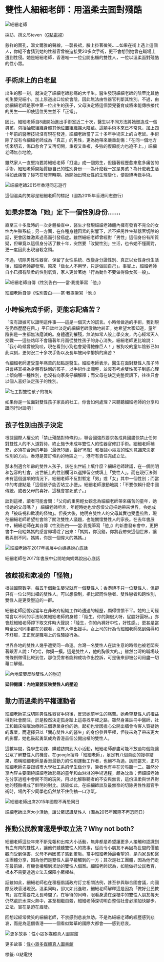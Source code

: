 # 雙性人細細老師：用溫柔去面對殘酷

![細細老師](https://www.civilmedia.tw/wp-content/uploads/2018/09/Small_Website.jpg)

採訪、撰文/Steven（[G點電視](http://gdottv.com/main/archives/22823)）

慈祥的面孔，溫文爾雅的聲線，一襲長裙，臉上掛著微笑……如果在街上遇上這個人，你絕不會猜到她的性器官曾被迫接受20多次手術，更不會想到她曾在職場上遭到性侵。她是細細老師，香港唯一一位公開出櫃的雙性人，一位以溫柔面對殘酷的性小眾。

## 手術床上的白老鼠

出生的那一刻，就決定了細細老師悲痛的大半生。醫生發現細細老師的陰莖比其他初生嬰兒細小，加上尿道出口位於會陰，因此無法由性器官判斷其性別。不過，由於細細老師是家中第一位出生的孩子，父母決定將這個嬰兒養育成將來能傳宗接代的男生——即使這位男生並不「正常」。

因此，細細老師自8歲開始進出手術室近二十次，醫生以不同方法將她塑造成一個男孩，包括抽取組織身體其他位置組織擴大陰莖。這類手術本來已不常見，加上四十年前的醫療技術沒有現在發達，細細老師當了三十多年手術床上的白老鼠。手術除了沒有令細細老師成為「真正」的男性，更為她帶來嚴重創傷：「在同一個地方切來切去，傷口愈合了又再切開，重複又重複，多強的復原能力也追不上。」細細老師無奈地說。

雖然家人一直堅持要將細細老師「打造」成一個男生，但隨著經歷愈來愈多痛苦的手術，細細老師開始質疑自己的性別身份——為什麼我一定是男孩？為什麼我生活得如此痛苦？碰巧在發育時期，她開始出現女性的生理變化，便拒絕再做手術。

![細細老師2015年香港同志遊行](https://www.civilmedia.tw/wp-content/uploads/2018/09/DSC_8183.jpg)

這個溫柔的笑容是細細老師的標記（圖為2015年香港同志遊行）

## 如果非要為「她」定下一個性別身份……

直至三十多歲時的一次身體檢查中，醫生才發現細細老師體內擁有發育不完全的女性內生殖系統；另一方面，在各種身體因素的影響下，若不把男性生殖器官切除的話，更會因雄激素過高而引發癌症。雖然細細老師曾經對「男性」這個身份有所質疑，但畢竟以這個身分活了數十年，突然要「改變性別」生活，也令她不懂面對，更一度因此出現自殺念頭。

不過，切除男性性器官、保留了女性系統、改變身分證性別、真正以女性身份生活後，細細老師卻發現，原來「做女人不用學，只是做回自己」。事實上，細細老師自小已擁有陰柔的性別氣質，家人更曾著她「行為動作不要做得像女孩一般」。

![細細老師自傳《性別告白——當·我提筆寫「他」》](https://www.civilmedia.tw/wp-content/uploads/2018/09/細細老師自傳《性別告白——當·我提筆寫「他」》-e1536843668961.jpg)

細細老師自傳《性別告白——當·我提筆寫「他」》

## 小時候完成手術，更能忘記痛苦？

「沒有證據可以證明這件事——這是一個天大的謊言。小時候做過的手術，我到現在仍然歷歷在目。」平日談吐淡定的細細老師激動地糾正。她希望大家知道，童年陰影是一生都無法磨滅的。身體遭到摧殘，無法如常人般上學交友，內心經常天人交戰——這些烙印不會隨著年月而從雙性孩子的身心消失。細細老師更比喻說：「我小時候曾被狗咬，現在看到小狗也會覺得牠像巨人！」被狗咬的童年陰影已如此深刻，更何況二十多次手術以及長年被同學排擠的痛苦？

令細細老師遭受童年痛苦的起點是醫生。細細老師表示，醫生在面對雙性人孩子時只會將其視為身體有缺憾的孩子，以手術作出調整，並沒有考慮雙性孩子到底心理上傾向哪一種性別，也沒有向家長仔細解釋；而父母在缺乏完整資訊下，往往只會以個人喜好決定孩子的性別。

![社工對雙性孩子的視角](https://www.civilmedia.tw/wp-content/uploads/2018/09/FloatingBook_SocialWorker-e1536843712813.jpg)

如果你是一位面對雙性孩子家長的社工，你會如何處理？來聽聽細細老師的分享和跟同行討論吧！

## 孩子性別由孩子決定

根據國際人權公約「禁止殘酷對待條約」，聯合國強烈要求各成員國盡快禁止任何對雙性人的不人道對待，終止施予未成年雙性人的性器官修訂手術。細細老師補充，必須在合適的年齡（最低13歲，最好16歲）和根據小朋友的性別意識來決定性別的方向。香港是簽訂條約的地區之一，港府有責任完成立法。

那未到適合年齡的雙性人孩子，該在出世紙上填什麼？細細老師建議，在一個開明和包容的社會，出世紙上的性別欄可以選擇留空或填上「雙性人」。而在現行法例未有這個選項的情況下，細細老師不反對暫定「男」或「女」其中一個性別；而當中的考慮點是「這個孩子能否站立小便」。細細老師激動地說：「不要依賴什麼中國傳統，或者父母的喜好，這樣會害死孩子。」

談到這裡，讀者可能會問：「父母的重男輕女觀念為細細老師帶來痛苦的童年，她恨她的父母嗎？」 細細老師坦言，年輕時她也曾怨恨父母把她帶來世界，令她成為「被歧視和欺凌的怪物」。但長大後，她明白雙性人的父母其實也受盡煎熬，現在細細老師希望社會除了關注雙性人議題，也能關懷雙性人的家長。在去年書展中，細細老師在其自傳《性別告白——當·我提筆寫「他」》的新書發布會中，更把書中一段給媽媽的感言即場唸了出來：「媽媽，你沒錯，你將我帶來這個世界，讓我與別不同。媽媽，你是一個偉大的媽媽。」

![細細老師在2017年書展中向媽媽說心底話](https://www.civilmedia.tw/wp-content/uploads/2018/09/Small@Book-e1536843752940.jpg)

細細老師在2017年書展中公開地向媽媽說出心底話

## 被歧視和欺凌的「怪物」

根據國際數字，每五千個新生嬰兒就有一個雙性人；香港絕不只一位雙性人，但卻只有一位公開出櫃的雙性人。可以想像到，相比起同性戀者、雙性戀者和跨性別，雙性人是更受壓迫的一群。

細細老師回憶起當年在非政府組織工作時遭遇的經歷，顯得憤憤不平。她的上司經常會以不同的手法恥笑細細老師的身體：「陸生，你的胸很大呀，屁股好圓呀。」亦會趁細細老師蹲下取文件時大聲說：「陸生，你的內褲好中性，好性感。」更甚是當時全公司同事都在旁觀看，沒有人伸出援手。女上司的行為令細細老師感到侮辱和不舒服，正正就是職場上的性騷擾行為。

世界各地的雙性人幾乎遭受同一命運。台灣一名雙性人在談生意的時候也被老闆夾著跟客人說：「哈哈，你摸一摸，這是雙性人，他的胸很大的。」雖然台灣的職場歧視條例做得比較到位，那位受害者能夠成功作出控訴，可是後來卻被公司用盡一切藉口解僱。

![內地棄嬰反映雙性人的壓迫](https://www.civilmedia.tw/wp-content/uploads/2018/09/內地棄嬰反映雙性人的壓迫.png)

**延伸閱讀：內地棄嬰反映雙性人的壓迫** 

## 勤力而溫柔的平權運動者

細細老師完成切除男性性器官手術後，反思她前半生的痛苦。她希望雙性人的權益得到社會關注，於是毅然決定孤身踏上這尋找平權之路。雖然身兼註冊中醫師，社工和臨床催眠治療師三個專業身份的她，起初也曾因擔心公開出櫃會令客人質疑她的專業，而選擇只以「關心雙性人的醫生」的身份參與平權，但後來為了帶來更大的影響，她也鼓起勇氣成為香港首個公開出櫃的雙性人。

這數年間，從學生功課、媒體訪問到大小活動，細細老師都盡可能不放過每個能讓公眾了解雙性人的機會。在google搜尋「細細老師」，足足有八個頁面的搜尋結果，若稱細細老師是香港最勤力的性別運動工作者，也絕不為過。訪問當天，正巧細細老師先要跟城市大學社工系的學生做分享，筆者也有幸在旁聆聽一二。雖然分享內容主要圍繞細細老師悲痛的童年和血淋淋的手術過程，頗為沈重；但細細老師在分享過程中會開不同的玩笑，用以化解聆聽者的不安與無言，這份溫柔與世界對她的殘酷構成了鮮明的對比。話雖如此，在細細師談及最無奈的切除男性性器官手術時，場內不少同學也仍然禁不住倒抽一口涼氣。

![細細老師出席2015年國際不再恐同日](https://www.civilmedia.tw/wp-content/uploads/2018/09/2015（香港區集會－尖沙咀天）_08-e1536843835714.jpg)

細細老師出席大小活動，讓公眾認識雙性人（圖為2015年國際不再恐同日）

## 推動公民教育還是爭取立法？Why not both?

細細老師這些年來不斷見報和出席大小活動，無非都是希望讓更多人接觸和認識到有血有肉的雙性人，讓他們聽聽雙性人的故事，從而令小朋友不再因為世間的價值觀而受到傷害，父母不再因孩子感到羞恥。當中細細老師最希望的，是向家長和醫生團體分享，因為他們是雙性人最早接觸到的一方；其次是社工團體，因為他們走在最前線，有機會接觸到求助的雙性人個案。細細老師認為，如能做好公民教育，根本不需要透過立法去保障小眾權益。

話雖如此，細細老師也在積極倡議政府訂立相關法例，甚至參與聯合國會議，向國際反映香港現況。溫柔同時，卻又如此進取，細細老師解釋這是因為「做好公民教育」實在需要花太長時間了。在等待的同時，眼看身邊在深櫃中的雙性人朋友每天仍然處於水深火熱中，甚至相繼自殺，細細老師深切明白整個社會必須加快腳步。立法，實在是迫在眉睫。

回想起經常微笑的細細老師，不禁感到悲哀無助。不是為細細老師的經歷感到悲哀，而是為這個香港——一個看似繁華的國際大都會——感到悲哀。

![更多故事：性小眾多媒體真人圖書館](https://www.civilmedia.tw/wp-content/uploads/2018/09/41611715_2205061126396710_8194567515074985984_n.jpg)

更多故事：[性小眾多媒體真人圖書館](http://gdottv.com/main/life/humanlibrary)

標籤: G點電視